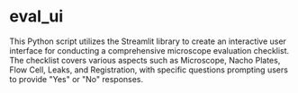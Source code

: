# eval_ui

This Python script utilizes the Streamlit library to create an interactive user interface for conducting a comprehensive microscope evaluation checklist. The checklist covers various aspects such as Microscope, Nacho Plates, Flow Cell, Leaks, and Registration, with specific questions prompting users to provide "Yes" or "No" responses.
